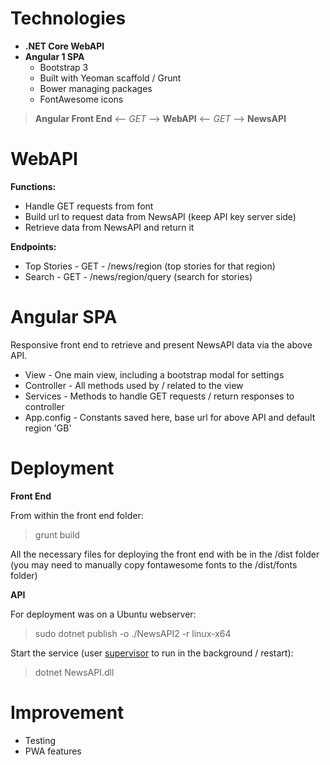 # Technologies

- **.NET Core WebAPI**
- **Angular 1 SPA**
  - Bootstrap 3
  - Built with Yeoman scaffold / Grunt
  - Bower managing packages
  - FontAwesome icons

> **Angular Front End** <-- *GET* --> **WebAPI** <-- *GET* --> **NewsAPI**

# WebAPI 
  **Functions:**
  - Handle GET requests from font 
  - Build url to request data from NewsAPI (keep API key server side)
  - Retrieve data from NewsAPI and return it

**Endpoints:**
- Top Stories - GET - /news/region (top stories for that region)
- Search - GET - /news/region/query (search for stories)

# Angular SPA
Responsive front end to retrieve and present NewsAPI data via the above API.

- View - One main view, including a bootstrap modal for settings 
- Controller - All methods used by  / related to the view
- Services - Methods to handle GET requests / return responses to controller
- App.config - Constants saved here, base url for above API and default region 'GB'

# Deployment

**Front End**

From within the front end folder:
>grunt build

All the necessary files for deploying the front end with be in the /dist folder  (you may need to manually copy fontawesome fonts to the /dist/fonts folder)


**API**

For deployment was on a Ubuntu webserver:
> sudo dotnet publish -o ./NewsAPI2 -r linux-x64

Start the service (user [supervisor](http://supervisord.org) to run in the background / restart):
> dotnet NewsAPI.dll

# Improvement 
- Testing
- PWA features

